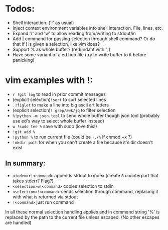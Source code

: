 # Todos:
- Shell interaction. ('!' as usual)
- Inject context environment variables into shell interaction. File, lines, etc.
- Expand 'r' and 'w' to allow reading from/writing to stdout/in
- Add | command for passing selection through shell command?
  Or do that if ! is given a selection, like vim does?
- Support % as whole buffer? (redundant with ',')
- Have some variant of a ed.hup file
  (try to write buffer to it before panicking)

# vim examples with !:

- `r !git log` to read in prior commit messages
- (explicit selection)`!sort` to sort selected lines
- `.!figlet` to make a line into big ascii art letters
- (explicit selection)`! grep/awk/jq` to filter selection
- `%!python -m json.tool` to send whole buffer though json.tool
  (probably use ed's way to select whole buffer instead)
- `w !sudo tee %` save with sudo (love this!)
- `!git add %`
- `!python %` to run current file (could be `!./%` if chmod +x ?)
- `!mkdir path` for when you can't create a file because it's dir doesn't exist

## In summary:
- `<index>r!<command>` appends stdout to index
  (create `R` counterpart that takes stderr? Flag?)
- `<selection>w!<command>` copies selection to stdin
- `<selection>!<command>` sends selection through command, replacing it with
  what is returned via stdout
- `!<command>` just run command

In all these normal selection handling applies and in command string '%' is
replaced by the path to the current file unless escaped. (No other escapes are
handled)
